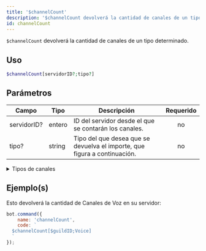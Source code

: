 ```yaml
---
title: '$channelCount'
description: '$channelCount devolverá la cantidad de canales de un tipo determinado.'
id: channelCount
---
```


`$channelCount` devolverá la cantidad de canales de un tipo determinado.

## Uso

```php
$channelCount[servidorID?;tipo?]
```

## Parámetros

| Campo       | Tipo   | Descripción                                                               | Requerido |
| ----------- | ------ | ------------------------------------------------------------------------- |:---------:|
| servidorID? | entero | ID del servidor desde el que se contarán los canales.                     |    no     |
| tipo?       | string | Tipo del que desea que se devuelva el importe, que figura a continuación. |    no     |

<details>
  <summary>Tipos de canales</summary>

| Tipo de canal            |                    |
| ------------------------ | ------------------ |
| Canal de texto           | Text               |
| Canal de voz             | Voice              |
| Categoría                | Category           |
| Canal de escenario       | Stage              |
| Hilo privado             | PrivateThread      |
| Hilo público             | PublicThread       |
| Forum                    | Forum              |
| Hilo de anuncio          | AnnouncementThread |
| Canal de anuncio         | Announcement       |
| Home                     | GuildDirectory     |
| Canal NSFW               | NSFW               |
| Mensaje directo          | DM                 |
| Todos los tipos de canal | all                |

</details>

## Ejemplo(s)

Esto devolverá la cantidad de Canales de Voz en su servidor:

```javascript
bot.command({
    name: 'channelCount',
    code: `
  $channelCount[$guildID;Voice]
  `
});
```
